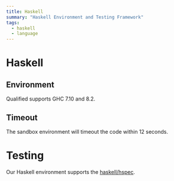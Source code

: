 ```yaml
---
title: Haskell
summary: "Haskell Environment and Testing Framework"
tags:
  - haskell
  - language
---
```


# Haskell

## Environment

Qualified supports GHC 7.10 and 8.2. 

## Timeout

The sandbox environment will timeout the code within 12 seconds.

# Testing

Our Haskell environment supports the [haskell/hspec](/reference/languages/haskell/hspec).
